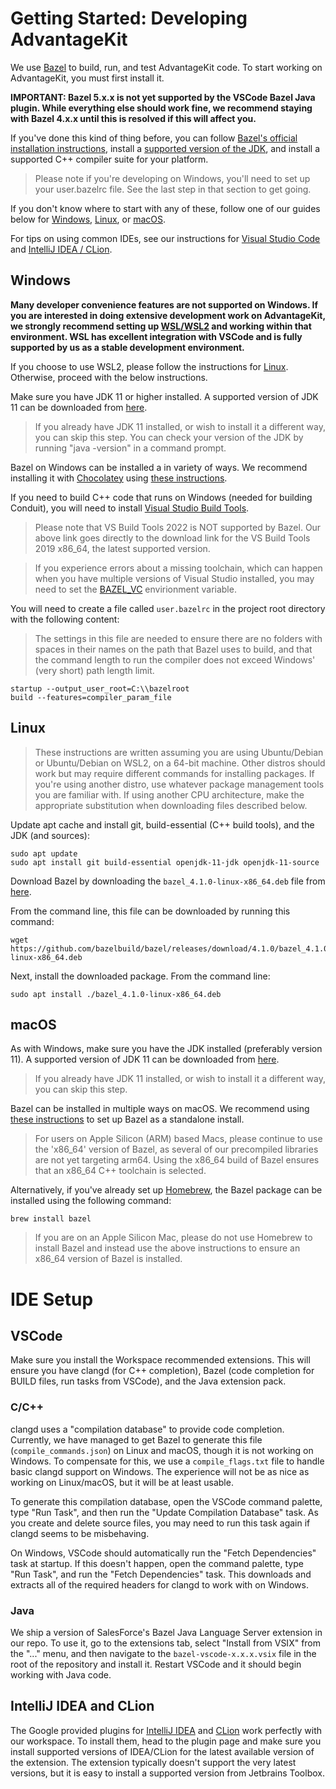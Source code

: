 # Getting Started: Developing AdvantageKit

We use [Bazel](https://bazel.build/) to build, run, and test AdvantageKit code.  To start working on AdvantageKit, you must first install it.

**IMPORTANT: Bazel 5.x.x is not yet supported by the VSCode Bazel Java plugin.  While everything else should work fine, we recommend staying with Bazel 4.x.x until this is resolved if this will affect you.**

If you've done this kind of thing before, you can follow [Bazel's official installation instructions](https://docs.bazel.build/versions/main/install.html), install a [supported version of the JDK](https://adoptium.net/?variant=openjdk11&jvmVariant=hotspot), and install a supported C++ compiler suite for your platform.
> Please note if you're developing on Windows, you'll need to set up your user.bazelrc file.  See the last step in that section to get going.

If you don't know where to start with any of these, follow one of our guides below for [Windows](#windows), [Linux](#linux), or [macOS](#macos).

For tips on using common IDEs, see our instructions for [Visual Studio Code](#vscode) and [IntelliJ IDEA / CLion](#intellij-idea-and-clion).

## Windows

**Many developer convenience features are not supported on Windows.  If you are interested in doing extensive development work on AdvantageKit, we strongly recommend setting up [WSL/WSL2](https://docs.microsoft.com/en-us/windows/wsl/install) and working within that environment.  WSL has excellent integration with VSCode and is fully supported by us as a stable development environment.**

If you choose to use WSL2, please follow the instructions for [Linux](#linux).  Otherwise, proceed with the below instructions.

Make sure you have JDK 11 or higher installed.  A supported version of JDK 11 can be downloaded from [here](https://adoptium.net/?variant=openjdk11&jvmVariant=hotspot).
> If you already have JDK 11 installed, or wish to install it a different way, you can skip this step.  You can check your version of the JDK by running "java -version" in a command prompt.

Bazel on Windows can be installed a in variety of ways.  We recommend installing it with [Chocolatey](https://chocolatey.org/install#install-step2) using [these instructions](https://docs.bazel.build/versions/main/install-windows.html#using-chocolatey).

If you need to build C++ code that runs on Windows (needed for building Conduit), you will need to install [Visual Studio Build Tools](https://download.visualstudio.microsoft.com/download/pr/33439e30-02ff-417f-b6ef-927e424e84c9/cff2eb1a766df58fa77a9a89e7fc1765cc419c3175cd26bb0c97806649ab0981/vs_BuildTools.exe).

> Please note that VS Build Tools 2022 is NOT supported by Bazel.  Our above link goes directly to the download link for the VS Build Tools 2019 x86_64, the latest supported version.

>If you experience errors about a missing toolchain, which can happen when you have multiple versions of Visual Studio installed, you may need to set the [BAZEL_VC](https://docs.bazel.build/versions/main/windows.html#build-c-with-msvc) envirionment variable.

You will need to create a file called `user.bazelrc` in the project root directory with the following content:
> The settings in this file are needed to ensure there are no folders with spaces in their names on the path that Bazel uses to build, and that the command length to run the compiler does not exceed Windows' (very short) path length limit.
```
startup --output_user_root=C:\\bazelroot
build --features=compiler_param_file
```

## Linux

>These instructions are written assuming you are using Ubuntu/Debian or Ubuntu/Debian on WSL2, on a 64-bit machine.  Other distros should work but may require different commands for installing packages.  If you're using another distro, use whatever package management tools you are familiar with.  If using another CPU architecture, make the appropriate substitution when downloading files described below.

Update apt cache and install git, build-essential (C++ build tools), and the JDK (and sources):
```console
sudo apt update
sudo apt install git build-essential openjdk-11-jdk openjdk-11-source
```

Download Bazel by downloading the `bazel_4.1.0-linux-x86_64.deb` file from [here](https://github.com/bazelbuild/bazel/releases/tag/4.1.0).

From the command line, this file can be downloaded by running this command:
```console
wget https://github.com/bazelbuild/bazel/releases/download/4.1.0/bazel_4.1.0-linux-x86_64.deb
```

Next, install the downloaded package.  From the command line:
```console
sudo apt install ./bazel_4.1.0-linux-x86_64.deb
```

## macOS

As with Windows, make sure you have the JDK installed (preferably version 11). A supported version of JDK 11 can be downloaded from [here](https://adoptium.net/?variant=openjdk11&jvmVariant=hotspot).
> If you already have JDK 11 installed, or wish to install it a different way, you can skip this step.

Bazel can be installed in multiple ways on macOS. We recommend using [these instructions](https://docs.bazel.build/versions/main/install-os-x.html#install-with-installer-mac-os-x) to set up Bazel as a standalone install. 

>For users on Apple Silicon (ARM) based Macs, please continue to use the 'x86_64' version of Bazel, as several of our precompiled libraries are not yet targeting arm64.  Using the x86_64 build of Bazel ensures that an x86_64 C++ toolchain is selected.

Alternatively, if you've already set up [Homebrew](https://docs.bazel.build/versions/main/install-os-x.html#install-with-installer-mac-os-x), the Bazel package can be installed using the following command:
```
brew install bazel
```

>If you are on an Apple Silicon Mac, please do not use Homebrew to install Bazel and instead use the above instructions to ensure an x86_64 version of Bazel is installed.

# IDE Setup

## VSCode
Make sure you install the Workspace recommended extensions.  This will ensure you have clangd (for C++ completion), Bazel (code completion for BUILD files, run tasks from VSCode), and the Java extension pack.

### C/C++

clangd uses a "compilation database" to provide code completion.  Currently, we have managed to get Bazel to generate this file (`compile_commands.json`) on Linux and macOS, though it is not working on Windows.  To compensate for this, we use a `compile_flags.txt` file to handle basic clangd support on Windows.  The experience will not be as nice as working on Linux/macOS, but it will be at least usable.

To generate this compilation database, open the VSCode command palette, type "Run Task", and then run the "Update Compilation Database" task.  As you create and delete source files, you may need to run this task again if clangd seems to be misbehaving.

On Windows, VSCode should automatically run the "Fetch Dependencies" task at startup.  If this doesn't happen, open the command palette, type "Run Task", and run the "Fetch Dependencies" task.  This downloads and extracts all of the required headers for clangd to work with on Windows.

### Java
We ship a version of SalesForce's Bazel Java Language Server extension in our repo.  To use it, go to the extensions tab, select "Install from VSIX" from the "..." menu, and then navigate to the `bazel-vscode-x.x.x.vsix` file in the root of the repository and install it.  Restart VSCode and it should begin working with Java code.

## IntelliJ IDEA and CLion
The Google provided plugins for [IntelliJ IDEA](https://plugins.jetbrains.com/plugin/8609-bazel) and [CLion](https://plugins.jetbrains.com/plugin/9554-bazel) work perfectly with our workspace.  To install them, head to the plugin page and make sure you install supported versions of IDEA/CLion for the latest available version of the extension.  The extension typically doesn't support the very latest versions, but it is easy to install a supported version from Jetbrains Toolbox.